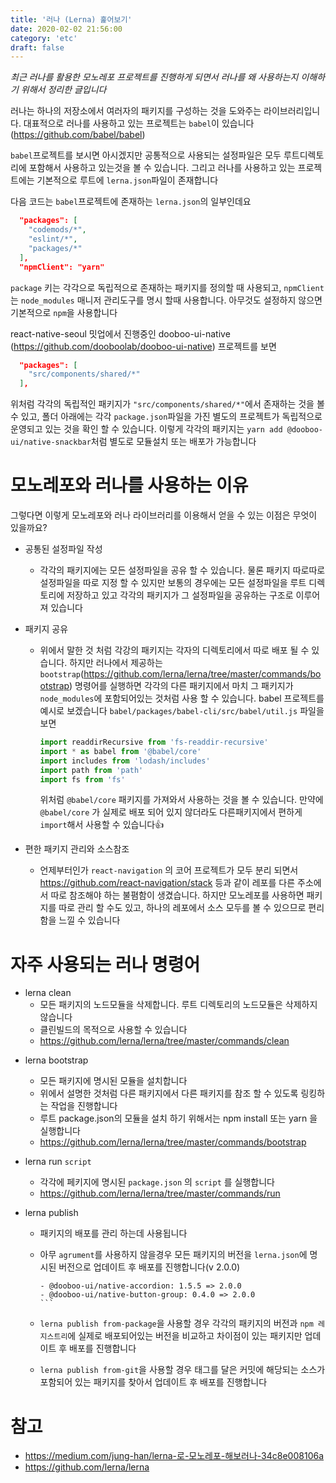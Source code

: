 ```yaml
---
title: '러나 (Lerna) 훑어보기'
date: 2020-02-02 21:56:00
category: 'etc'
draft: false
---
```


<i>최근 러나를 활용한 모노레포 프로젝트를 진행하게 되면서 러나를 왜 사용하는지 이해하기 위해서 정리한 글입니다</i>

러나는 하나의 저장소에서 여러자의 패키지를 구성하는 것을 도와주는 라이브러리입니다. 대표적으로 러나를 사용하고 있는 프로젝트는 `babel`이 있습니다(https://github.com/babel/babel)

`babel`프로젝트를 보시면 아시겠지만 공통적으로 사용되는 설정파일은 모두 루트디렉토리에 포함해서 사용하고 있는것을 볼 수 있습니다. 그리고 러나를 사용하고 있는 프로젝트에는 기본적으로 루트에 `lerna.json`파일이 존재합니다

다음 코드는 `babel`프로젝트에 존재하는 `lerna.json`의 일부인데요

```json
  "packages": [
    "codemods/*",
    "eslint/*",
    "packages/*"
  ],
  "npmClient": "yarn"
```

`package` 키는 각각으로 독립적으로 존재하는 패키지를 정의할 때 사용되고, `npmClient`는 `node_modules` 매니저 관리도구를 명시 할때 사용합니다. 아무것도 설정하지 않으면 기본적으로 `npm`을 사용합니다

react-native-seoul 밋업에서 진행중인 dooboo-ui-native (https://github.com/dooboolab/dooboo-ui-native) 프로젝트를 보면

```json
  "packages": [
    "src/components/shared/*"
  ],
```

위처럼 각각의 독립적인 패키지가 `"src/components/shared/*"`에서 존재하는 것을 볼 수 있고, 폴더 아래에는 각각 `package.json`파일을 가진 별도의 프로젝트가 독립적으로 운영되고 있는 것을 확인 할 수 있습니다. 이렇게 각각의 패키지는 `yarn add @dooboo-ui/native-snackbar`처럼 별도로 모듈설치 또는 배포가 가능합니다

# 모노레포와 러나를 사용하는 이유

그렇다면 이렇게 모노레포와 러나 라이브러리를 이용해서 얻을 수 있는 이점은 무엇이 있을까요?

- 공통된 설정파일 작성

  - 각각의 패키지에는 모든 설정파일을 공유 할 수 있습니다. 물론 패키지 따로따로 설정파일을 따로 지정 할 수 있지만 보통의 경우에는 모든 설정파일을 루트 디렉토리에 저장하고 있고 각각의 패키지가 그 설정파일을 공유하는 구조로 이루어져 있습니다

- 패키지 공유

  - 위에서 말한 것 처럼 각강의 패키지는 각자의 디렉토리에서 따로 배포 될 수 있습니다. 하지만 러나에서 제공하는 `bootstrap`(https://github.com/lerna/lerna/tree/master/commands/bootstrap) 명령어를 실행하면 각각의 다른 패키지에서 마치 그 패키지가 `node_modules`에 포함되어있는 것처럼 사용 할 수 있습니다. babel 프로젝트를 예시로 보겠습니다 `babel/packages/babel-cli/src/babel/util.js` 파일을 보면
    ```ts
    import readdirRecursive from 'fs-readdir-recursive'
    import * as babel from '@babel/core'
    import includes from 'lodash/includes'
    import path from 'path'
    import fs from 'fs'
    ```
    위처럼 `@babel/core` 패키지를 가져와서 사용하는 것을 볼 수 있습니다. 만약에 `@babel/core` 가 실제로 배포 되어 있지 않더라도 다른패키지에서 편하게 `import`해서 사용할 수 있습니다👍

- 편한 패키지 관리와 소스참조

  - 언제부터인가 `react-navigation` 의 코어 프로젝트가 모두 분리 되면서 https://github.com/react-navigation/stack 등과 같이 레포를 다른 주소에서 따로 참조해야 하는 불폄함이 생겼습니다. 하지만 모노레포를 사용하면 패키지를 따로 관리 할 수도 있고, 하나의 레포에서 소스 모두를 볼 수 있으므로 편리함을 느낄 수 있습니다

# 자주 사용되는 러나 명령어

- lerna clean
  - 모든 패키지의 노드모듈을 삭제합니다. 루트 디렉토리의 노드모듈은 삭제하지 않습니다
  - 클린빌드의 목적으로 사용할 수 있습니다
  - https://github.com/lerna/lerna/tree/master/commands/clean

* lerna bootstrap

  - 모든 패키지에 명시된 모듈을 설치합니다
  - 위에서 설명한 것처럼 다른 패키지에서 다른 패키지를 참조 할 수 있도록 링킹하는 작업을 진행합니다
  - 루트 package.json의 모듈을 설치 하기 위해서는 npm install 또는 yarn 을 실행합니다
  - https://github.com/lerna/lerna/tree/master/commands/bootstrap

* lerna run `script`

  - 각각에 페키지에 명시된 `package.json` 의 `script` 를 실행합니다
  - https://github.com/lerna/lerna/tree/master/commands/run

* lerna publish

  - 패키지의 배포를 관리 하는데 사용됩니다
  - 아무 `agrument`를 사용하지 않을경우 모든 패키지의 버전을 `lerna.json`에 명시된 버전으로 업데이트 후 배포를 진행합니다(v 2.0.0)

    ````script
    - @dooboo-ui/native-accordion: 1.5.5 => 2.0.0
    - @dooboo-ui/native-button-group: 0.4.0 => 2.0.0
    ```

    ````

  - `lerna publish from-package`을 사용할 경우 각각의 패키지의 버전과 `npm 레지스트리`에 실제로 배포되어있는 버전을 비교하고 차이점이 있는 패키지만 업데이트 후 배포를 진행합니다

  - `lerna publish from-git`을 사용할 경우 태그를 달은 커밋에 해당되는 소스가 포함되어 있는 패키지를 찾아서 업데이트 후 배포를 진행합니다

# 참고

- https://medium.com/jung-han/lerna-로-모노레포-해보러나-34c8e008106a
- https://github.com/lerna/lerna
